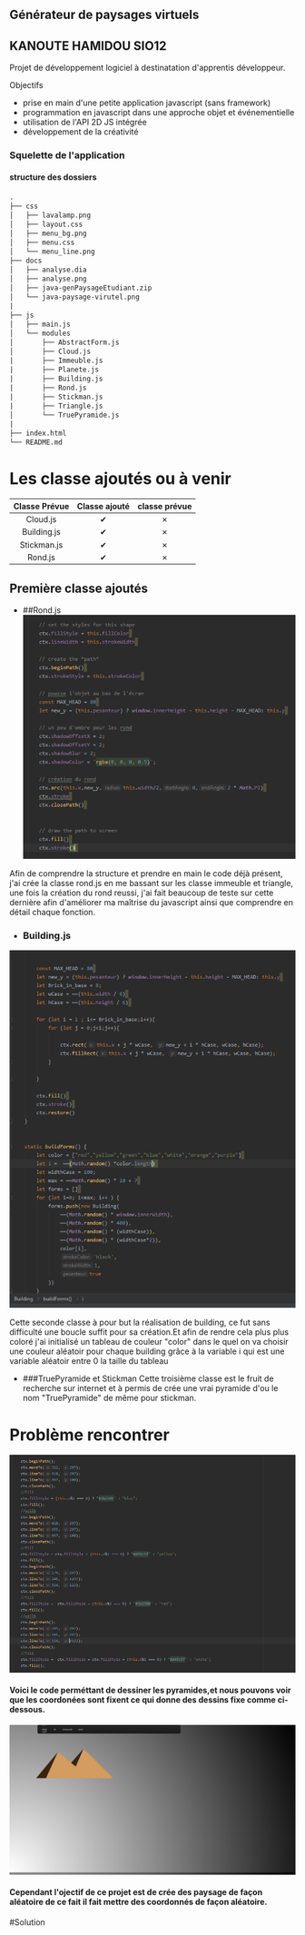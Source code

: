 ## Générateur de paysages virtuels 
## KANOUTE HAMIDOU SIO12


Projet de développement logiciel à destinatation d'apprentis développeur.

Objectifs  

* prise en main d'une petite application javascript (sans framework)
* programmation en javascript dans une approche objet et événementielle
* utilisation de l'API 2D JS intégrée
* développement de la créativité  

### Squelette de l'application

#### structure des dossiers

```
.
├── css
│   ├── lavalamp.png
│   ├── layout.css
│   ├── menu_bg.png
│   ├── menu.css
│   └── menu_line.png
├── docs
│   ├── analyse.dia
│   ├── analyse.png
│   ├── java-genPaysageEtudiant.zip
│   └── java-paysage-virutel.png
|
├── js
│   ├── main.js
│   └── modules
│       ├── AbstractForm.js
│       ├── Cloud.js
|       ├── Immeuble.js
|       ├── Planete.js
|       ├── Building.js
|       ├── Rond.js
|       ├── Stickman.js
|       ├── Triangle.js
│       └── TruePyramide.js
|      
├── index.html
└── README.md
```
# Les classe ajoutés ou à venir
|Classe Prévue|Classe ajouté|classe prévue|
|:---------: |:-----:|:-------:|
|Cloud.js    | ✔     |   ✗    |
|Building.js | ✔     |   ✗    |
|Stickman.js | ✔     |   ✗    |
|Rond.js     | ✔     |   ✗    |


## Première classe ajoutés
* ##Rond.js
![Rond](docs/Rond.PNG)

Afin de comprendre la structure et prendre en main le code déjà présent, j'ai crée la classe rond.js en me bassant sur les classe immeuble et triangle, une fois la création du rond reussi,
j'ai fait beaucoup de teste sur cette dernière afin d'améliorer ma maîtrise du javascript ainsi que comprendre en détail chaque fonction. 

* ### Building.js
![Building](docs/CodeBuilding.PNG)

Cette seconde classe à pour but la réalisation de building, ce fut sans difficulté une boucle suffit pour sa création.Et afin de rendre cela plus
plus coloré j'ai initialisé un tableau de couleur "color" dans le quel on va choisir une couleur aléatoir pour chaque building grâce à la variable i qui est une variable aléatoir entre 0 la taille du tableau
* ###TruePyramide et Stickman
Cette troisième classe est le fruit de recherche sur internet et à permis de crée une vrai pyramide d'ou le nom "TruePyramide" de même pour stickman.

# Problème rencontrer 

![TruePyramideCode](docs/CodePyramide.PNG)
#### Voici le code perméttant de dessiner les pyramides,et nous pouvons voir que les coordonées sont fixent ce qui donne des dessins fixe comme ci-dessous.
![Fixe](docs/TruePyramide.PNG)

#### Cependant l'ojectif de ce projet est de crée des paysage de façon aléatoire de ce fait il fait mettre des coordonnés de façon aléatoire.




#Solution




